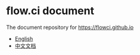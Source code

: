 # flow.ci document

The document repository for https://flowci.github.io

- [English](https://flowci.github.io/#/en)
- [中文文档](https://flowci.github.io/#/cn)

